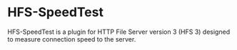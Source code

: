 # HFS-SpeedTest
HFS-SpeedTest is a plugin for HTTP File Server version 3 (HFS 3) designed to measure connection speed to the server.
